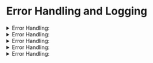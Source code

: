 # Error Handling and Logging

<details>
  <summary>
    Error Handling: 
  </summary>
  
  * 
</details>

<details>
  <summary>
    Error Handling: 
  </summary>
  
  * 
</details>

<details>
  <summary>
    Error Handling: 
  </summary>
  
  * 
</details>

<details>
  <summary>
    Error Handling: 
  </summary>
  
  * 
</details>

<details>
  <summary>
    Error Handling: 
  </summary>
  
  * 
</details>

